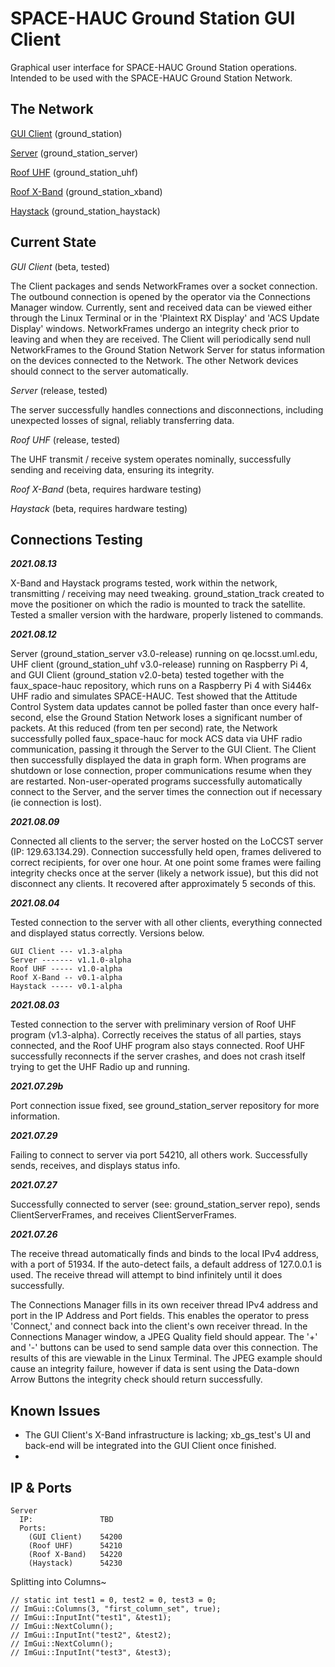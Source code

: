 # SPACE-HAUC Ground Station GUI Client
Graphical user interface for SPACE-HAUC Ground Station operations. Intended to be used with the SPACE-HAUC Ground Station Network.

## The Network
[GUI Client](https://github.com/mitbailey/ground_station) (ground_station)

[Server](https://github.com/mitbailey/ground_station_server) (ground_station_server)

[Roof UHF](https://github.com/mitbailey/ground_station_uhf) (ground_station_uhf)

[Roof X-Band](https://github.com/mitbailey/ground_station_xband) (ground_station_xband)

[Haystack](https://github.com/mitbailey/ground_station_haystack) (ground_station_haystack)
  
## Current State
_GUI Client_ (beta, tested)

The Client packages and sends NetworkFrames over a socket connection. The outbound connection is opened by the operator via the Connections Manager window. Currently, sent and received data can be viewed either through the Linux Terminal or in the 'Plaintext RX Display' and 'ACS Update Display' windows. NetworkFrames undergo an integrity check prior to leaving and when they are received. The Client will periodically send null NetworkFrames to the Ground Station Network Server for status information on the devices connected to the Network. The other Network devices should connect to the server automatically. 

_Server_ (release, tested)

The server successfully handles connections and disconnections, including unexpected losses of signal, reliably transferring data.

_Roof UHF_ (release, tested)

The UHF transmit / receive system operates nominally, successfully sending and receiving data, ensuring its integrity.

_Roof X-Band_ (beta, requires hardware testing)

_Haystack_ (beta, requires hardware testing)

## Connections Testing  
__*2021.08.13*__

X-Band and Haystack programs tested, work within the network, transmitting / receiving may need tweaking. ground_station_track created to move the positioner on which the radio is mounted to track the satellite. Tested a smaller version with the hardware, properly listened to commands.

__*2021.08.12*__

Server (ground_station_server v3.0-release) running on qe.locsst.uml.edu, UHF client (ground_station_uhf v3.0-release) running on Raspberry Pi 4, and GUI Client (ground_station v2.0-beta) tested together with the faux_space-hauc repository, which runs on a Raspberry Pi 4 with Si446x UHF radio and simulates SPACE-HAUC. Test showed that the Attitude Control System data updates cannot be polled faster than once every half-second, else the Ground Station Network loses a significant number of packets. At this reduced (from ten per second) rate, the Network successfully polled faux_space-hauc for mock ACS data via UHF radio communication, passing it through the Server to the GUI Client. The Client then successfully displayed the data in graph form. When programs are shutdown or lose connection, proper communications resume when they are restarted. Non-user-operated programs successfully automatically connect to the Server, and the server times the connection out if necessary (ie connection is lost). 

__*2021.08.09*__

Connected all clients to the server; the server hosted on the LoCCST server (IP: 129.63.134.29). Connection successfully held open, frames delivered to correct recipients, for over one hour. At one point some frames were failing integrity checks once at the server (likely a network issue), but this did not disconnect any clients. It recovered after approximately 5 seconds of this.


__*2021.08.04*__

Tested connection to the server with all other clients, everything connected and displayed status correctly. Versions below. 
```
GUI Client --- v1.3-alpha 
Server ------- v1.1.0-alpha
Roof UHF ----- v1.0-alpha 
Roof X-Band -- v0.1-alpha 
Haystack ----- v0.1-alpha
```
__*2021.08.03*__

Tested connection to the server with preliminary version of Roof UHF program (v1.3-alpha). Correctly receives the status of all parties, stays connected, and the Roof UHF program also stays connected. Roof UHF successfully reconnects if the server crashes, and does not crash itself trying to get the UHF Radio up and running.  

__*2021.07.29b*__  

Port connection issue fixed, see ground_station_server repository for more information.  

__*2021.07.29*__  

Failing to connect to server via port 54210, all others work. Successfully sends, receives, and displays status info.  
  
__*2021.07.27*__

Successfully connected to server (see: ground_station_server repo), sends ClientServerFrames, and receives ClientServerFrames.  
  
__*2021.07.26*__

The receive thread automatically finds and binds to the local IPv4 address, with a port of 51934. If the auto-detect fails, a default address of 127.0.0.1 is used. The receive thread will attempt to bind infinitely until it does successfully.   
  
The Connections Manager fills in its own receiver thread IPv4 address and port in the IP Address and Port fields. This enables the operator to press 'Connect,' and connect back into the client's own receiver thread. In the Connections Manager window, a JPEG Quality field should appear. The '+' and '-' buttons can be used to send sample data over this connection. The results of this are viewable in the Linux Terminal. The JPEG example should cause an integrity failure, however if data is sent using the Data-down Arrow Buttons the integrity check should return successfully.  
  
## Known Issues
- The GUI Client's X-Band infrastructure is lacking; xb_gs_test's UI and back-end will be integrated into the GUI Client once finished. 
-  

## IP & Ports
```
Server   
  IP:               TBD  
  Ports:  
    (GUI Client)    54200  
    (Roof UHF)      54210  
    (Roof X-Band)   54220  
    (Haystack)      54230  
``` 
 
  
  
    
   
  
  
Splitting into Columns~

    // static int test1 = 0, test2 = 0, test3 = 0;
    // ImGui::Columns(3, "first_column_set", true);
    // ImGui::InputInt("test1", &test1);
    // ImGui::NextColumn();
    // ImGui::InputInt("test2", &test2);
    // ImGui::NextColumn();
    // ImGui::InputInt("test3", &test3);

